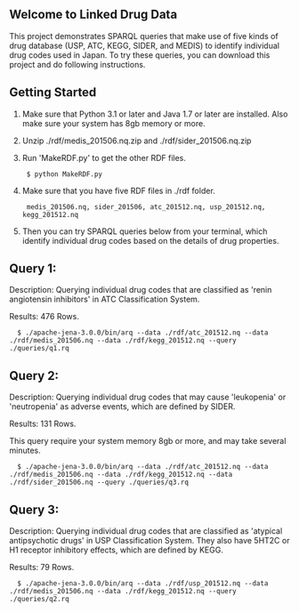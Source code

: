 ## Welcome to Linked Drug Data

This project demonstrates SPARQL queries that make use of five kinds of drug database (USP, ATC, KEGG, SIDER, and MEDIS) to identify individual drug codes used in Japan.
To try these queries, you can download this project and do following instructions.

## Getting Started

1. Make sure that Python 3.1 or later and Java 1.7 or later are installed. Also make sure your system has 8gb memory or more.

2. Unzip ./rdf/medis_201506.nq.zip and ./rdf/sider_201506.nq.zip

3. Run 'MakeRDF.py' to get the other RDF files.

        $ python MakeRDF.py

4. Make sure that you have five RDF files in ./rdf folder.

        medis_201506.nq, sider_201506, atc_201512.nq, usp_201512.nq, kegg_201512.nq

5. Then you can try SPARQL queries below from your terminal, which identify individual drug codes based on the details of drug properties.

## Query 1:

 Description: Querying individual drug codes that are classified as 'renin angiotensin inhibitors' in ATC Classification System.

 Results: 476 Rows.

      $ ./apache-jena-3.0.0/bin/arq --data ./rdf/atc_201512.nq --data ./rdf/medis_201506.nq --data ./rdf/kegg_201512.nq --query ./queries/q1.rq

## Query 2:

 Description: Querying individual drug codes that may cause 'leukopenia' or 'neutropenia' as adverse events, which are defined by SIDER.

 Results: 131 Rows.

 This query require your system memory 8gb or more, and may take several minutes.

      $ ./apache-jena-3.0.0/bin/arq --data ./rdf/atc_201512.nq --data ./rdf/medis_201506.nq --data ./rdf/kegg_201512.nq --data ./rdf/sider_201506.nq --query ./queries/q3.rq

## Query 3:

 Description: Querying individual drug codes that are classified as 'atypical antipsychotic drugs' in USP Classification System. They also have 5HT2C or H1 receptor inhibitory effects, which are defined by KEGG.

 Results: 79 Rows.

      $ ./apache-jena-3.0.0/bin/arq --data ./rdf/usp_201512.nq --data ./rdf/medis_201506.nq --data ./rdf/kegg_201512.nq --query ./queries/q2.rq

